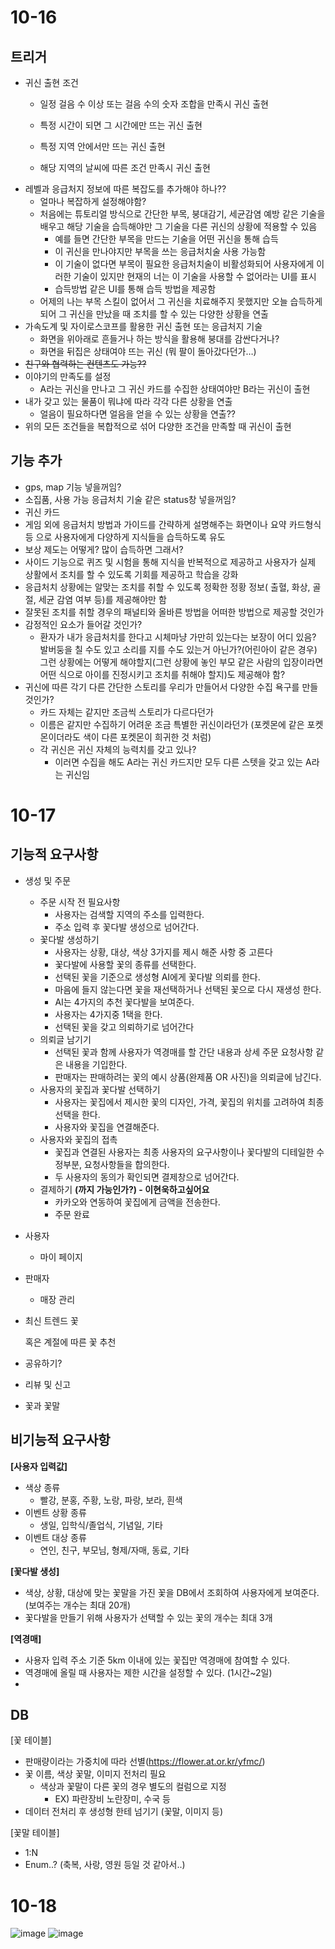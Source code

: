 # 10-16
## 트리거

- 귀신 출현 조건
    - 일정 걸음 수 이상 또는 걸음 수의 숫자 조합을 만족시 귀신 출현
    - 특정 시간이 되면 그 시간에만 뜨는 귀신 출현
    
    - 특정 지역 안에서만 뜨는 귀신 출현
    - 해당 지역의 날씨에 따른 조건 만족시 귀신 출현
- 레벨과 응급처지 정보에  따른 복잡도를 추가해야 하나??
    - 얼마나 복잡하게 설정해야함?
    - 처음에는 튜토리얼 방식으로 간단한 부목, 붕대감기, 세균감염 예방 같은 기술을 배우고 해당 기술을 습득해야만 그 기술을 다른 귀신의 상황에 적용할 수 있음
        - 예를 들면 간단한 부목을 만드는 기술을 어떤 귀신을 통해 습득
        - 이 귀신을 만나야지만 부목을 쓰는 응급처치술 사용 가능함
        - 이 기술이 없다면 부목이 필요한 응급처치술이 비활성화되어 사용자에게 이러한 기술이 있지만 현재의 너는 이 기술을 사용할 수 없어라는 UI를 표시
        - 습득방법 같은 UI를 통해 습득 방법을 제공함
    - 어제의 나는 부목 스킬이 없어서 그 귀신을 치료해주지 못했지만 오늘 습득하게 되어 그 귀신을 만났을 때 조치를 할 수 있는 다양한 상황을 연출
- 가속도계 및 자이로스코프를 활용한 귀신 출현 또는 응급처지 기술
    - 화면을 위아래로 흔들거나 하는 방식을 활용해 붕대를 감싼다거나?
    - 화면을 뒤집은 상태여야 뜨는 귀신 (뭐 팔이 돌아갔다던가…)
- ~~친구와 협력하는 컨텐츠도 가능??~~
- 이야기의 만족도를 설정
    - A라는 귀신을 만나고 그 귀신 카드를 수집한 상태여야만 B라는 귀신이 출현
- 내가 갖고 있는 물품이 뭐냐에 따라 각각 다른 상황을 연출
    - 얼음이 필요하다면 얼음을 얻을 수 있는 상황을 연출??
- 위의 모든 조건들을 복합적으로 섞어 다양한 조건을 만족할 때 귀신이 출현

## 기능 추가

- gps, map 기능 넣을꺼임?
- 소집품, 사용 가능 응급처치 기술 같은 status창 넣을꺼임?
- 귀신 카드
- 게임 외에 응급처치 방법과 가이드를 간략하게 설명해주는 화면이나 요약 카드형식 등 으로 사용자에게 다양하게 지식들을 습득하도록 유도
- 보상 제도는 어떻게? 많이 습득하면 그래서?
- 사이드 기능으로 퀴즈 및 시험을 통해 지식을 반복적으로 제공하고 사용자가 실제 상활에서 조치를 할 수 있도록 기회를 제공하고 학습을 강화
- 응급처치 상황에는 알맞는 조치를 취할 수 있도록 정확한 정황 정보( 출혈, 화상, 골절, 세균 감염 여부 등)를 제공해야만 함
- 잘못된 조치를 취할 경우의 패널티와 올바른 방법을 어떠한 방법으로 제공할 것인가
- 감정적인 요소가 들어갈 것인가?
    - 환자가 내가 응급처치를 한다고 시체마냥 가만히 있는다는 보장이 어디 있음? 발버둥을 칠 수도 있고 소리를 지를 수도 있는거 아닌가?(어린아이 같은 경우) 그런 상황에는 어떻게 해야할지(그런 상황에 놓인 부모 같은 사람의 입장이라면 어떤 식으로 아이를 진정시키고 조치를 취해야 할지)도 제공해야 함?
- 귀신에 따른 각기 다른 간단한 스토리를 우리가 만들어서 다양한 수집 욕구를 만들 것인가?
    - 카드 자체는 같지만 조금씩 스토리가 다르다던가
    - 이름은 같지만 수집하기 어려운 조금 특별한 귀신이라던가 (포켓몬에 같은 포켓몬이더라도 색이 다른 포켓몬이 희귀한 것 처럼)
    - 각 귀신은 귀신 자체의 능력치를 갖고 있나?
        - 이러면 수집을 해도 A라는 귀신 카드지만 모두 다른 스텟을 갖고 있는 A라는 귀신임

# 10-17
## 기능적 요구사항

- 생성 및 주문
    - 주문 시작 전 필요사항
        - 사용자는 검색할 지역의 주소를 입력한다.
        - 주소 입력 후 꽃다발 생성으로 넘어간다.
    - 꽃다발 생성하기
        - 사용자는 상황, 대상, 색상 3가지를  제시 해준 사항 중  고른다
        - 꽃다발에 사용할 꽃의 종류를 선택한다.
        - 선택된 꽃을 기준으로 생성형 AI에게 꽃다발 의뢰를 한다.
        - 마음에 들지 않는다면 꽃을 재선택하거나 선택된 꽃으로 다시 재생성 한다.
        - AI는 4가지의 추천 꽃다발을 보여준다.
        - 사용자는 4가지중 1택을 한다.
        - 선택된 꽃을 갖고 의뢰하기로 넘어간다
    - 의뢰글 남기기
        - 선택된 꽃과 함께 사용자가 역경매를 할 간단 내용과 상세 주문 요청사항 같은 내용을 기입한다.
        - 판매자는 판매하려는 꽃의 예시 상품(완제품 OR 사진)을 의뢰글에 남긴다.
    - 사용자의 꽃집과 꽃다발 선택하기
        - 사용자는 꽃집에서 제시한 꽃의 디자인, 가격, 꽃집의 위치를 고려하여 최종 선택을 한다.
        - 사용자와 꽃집을 연결해준다.
    - 사용자와 꽃집의 접촉
        - 꽃집과 연결된 사용자는 최종 사용자의 요구사항이나 꽃다발의 디테일한 수정부분, 요청사항들을 합의한다.
        - 두 사용자의 동의가 확인되면 결제창으로 넘어간다.
    - 결제하기 **(까지 가능인가?) - 이현욱하고싶어요**
        - 카카오와 연동하여 꽃집에게 금액을 전송한다.
        - 주문 완료
- 사용자
    - 마이 페이지
- 판매자
    - 매장 관리
- 최신 트렌드 꽃
    
    혹은 계절에 따른 꽃 추천
    
- 공유하기?
- 리뷰 및 신고
- 꽃과 꽃말

## 비기능적 요구사항

**[사용자 입력값]**

- 색상 종류
    - 빨강, 분홍, 주황, 노랑, 파랑, 보라, 흰색
- 이벤트 상황 종류
    - 생일, 입학식/졸업식, 기념일, 기타
- 이벤트 대상 종류
    - 연인, 친구, 부모님, 형제/자매, 동료, 기타

**[꽃다발 생성]**

- 색상, 상황, 대상에 맞는 꽃말을 가진 꽃을 DB에서 조회하여 사용자에게 보여준다. (보여주는 개수는 최대 20개)
- 꽃다발을 만들기 위해 사용자가 선택할 수 있는 꽃의 개수는 최대 3개

**[역경매]**

- 사용자 입력 주소 기준 5km 이내에 있는 꽃집만 역경매에 참여할 수 있다.
- 역경매에 올릴 때 사용자는 제한 시간을 설정할 수 있다. (1시간~2일)
- 

## DB

[꽃 테이블] 

- 판매량이라는 가중치에 따라 선별(https://flower.at.or.kr/yfmc/)
- 꽃 이름, 색상 꽃말, 이미지 전처리 필요
    - 색상과 꽃말이 다른 꽃의 경우 별도의 컬럼으로 지정
        - EX) 파란장비 노란장미, 수국 등
- 데이터 전처리 후 생성형 한테 넘기기 (꽃말, 이미지 등)

[꽃말 테이블] 

- 1:N
- Enum..? (축복, 사랑, 영원 등일 것 같아서..)

# 10-18
![image](/uploads/620ef1aa99302e5b63481500c87ded0c/image.png)
![image](/uploads/29df375f729f77dfd99fdb11b2ea28a3/image.png)
